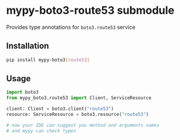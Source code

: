 # mypy-boto3-route53 submodule

Provides type annotations for `boto3.route53` service

## Installation

```bash
pip install mypy-boto3[route53]
```

## Usage

```python
import boto3
from mypy_boto3.route53 import Client, ServiceResource

client: Client = boto3.client("route53")
resource: ServiceResource = boto3.resource("route53")

# now your IDE can suggest you method and arguments names
# and mypy can check types
```

